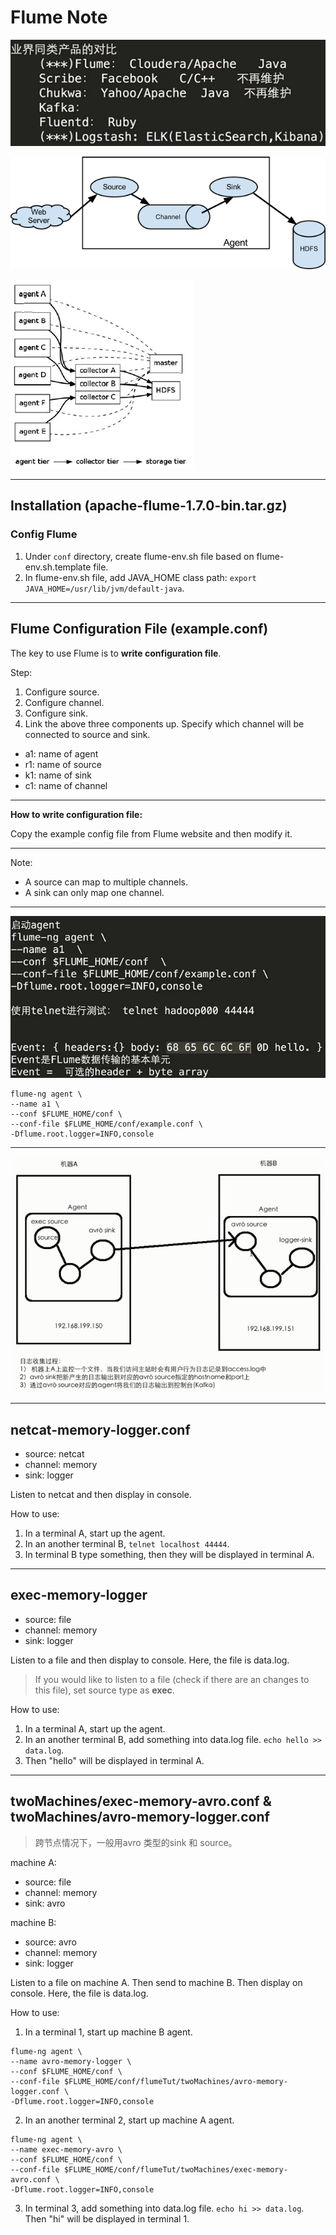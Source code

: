 # Flume Note

![comparison-of-similar-products-in-industry.png](img/comparison-of-similar-products-in-industry.png)

![flume-architecture.png](img/flume-architecture.png)

![flume-architecture-2.png](img/flume-architecture-2.png)

---

## Installation (apache-flume-1.7.0-bin.tar.gz)

### Config Flume

1. Under `conf` directory, create flume-env.sh file based on flume-env.sh.template file. 
2. In flume-env.sh file, add JAVA_HOME class path: `export JAVA_HOME=/usr/lib/jvm/default-java`.

--- 

## Flume Configuration File (example.conf)

The key to use Flume is to **write configuration file**.

Step:

 1. Configure source.
 2. Configure channel.
 3. Configure sink.
 4. Link the above three components up. Specify which channel will be connected to source and sink.

- a1: name of agent
- r1: name of source
- k1: name of sink
- c1: name of channel

---

**How to write configuration file:**

Copy the example config file from Flume website and then modify it.

---

Note:

- A source can map to multiple channels.
- A sink can only map one channel.

---

![start-up-agent.png](img/start-up-agent.png)

```
flume-ng agent \
--name a1 \
--conf $FLUME_HOME/conf \
--conf-file $FLUME_HOME/conf/example.conf \
-Dflume.root.logger=INFO,console
```

---

![two-machines-flume-architecture.png](img/two-machines-flume-architecture.png)

--- 

## netcat-memory-logger.conf

- source: netcat 
- channel: memory 
- sink: logger 

Listen to netcat and then display in console. 

How to use: 

1. In a terminal A, start up the agent. 
2. In an another terminal B, `telnet localhost 44444`.
3. In terminal B type something, then they will be displayed in terminal A.

--- 

## exec-memory-logger

- source: file 
- channel: memory 
- sink: logger 

Listen to a file and then display to console. Here, the file is data.log.

> If you would like to listen to a file (check if there are an changes to this file), set source type as **exec**.

How to use: 

1. In a terminal A, start up the agent. 
2. In an another terminal B, add something into data.log file. `echo hello >> data.log`.
3. Then "hello" will be displayed in terminal A. 

--- 

## twoMachines/exec-memory-avro.conf & twoMachines/avro-memory-logger.conf

> 跨节点情况下，一般用avro 类型的sink 和 source。

machine A:

- source: file   
- channel: memory 
- sink: avro 

machine B:

- source: avro   
- channel: memory 
- sink: logger 


Listen to a file on machine A. Then send to machine B. Then display on console. Here, the file is data.log.

How to use: 

1. In a terminal 1, start up machine B agent. 

```
flume-ng agent \
--name avro-memory-logger \
--conf $FLUME_HOME/conf \
--conf-file $FLUME_HOME/conf/flumeTut/twoMachines/avro-memory-logger.conf \
-Dflume.root.logger=INFO,console
```

2. In an another terminal 2, start up machine A agent. 

```
flume-ng agent \
--name exec-memory-avro \
--conf $FLUME_HOME/conf \
--conf-file $FLUME_HOME/conf/flumeTut/twoMachines/exec-memory-avro.conf \
-Dflume.root.logger=INFO,console
```

3. In terminal 3,  add something into data.log file. `echo hi >> data.log`. Then "hi" will be displayed in terminal 1. 




